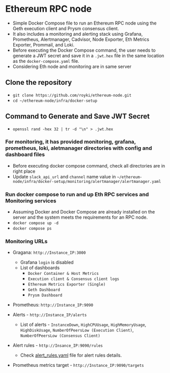 # Ethereum RPC node

- Simple Docker Compose file to run an Ethereum RPC node using the Geth execution client and Prysm consensus client.
- It also includes a monitoring and alerting stack using Grafana, Prometheus, Alertmanager, Cadvisor, Node Exporter, Eth Metrics Exporter, Prommail, and Loki.
- Before executing the Docker Compose command, the user needs to generate a JWT secret and save it in a `.jwt.hex` file in the same location as the `docker-compose.yaml` file.
- Considering Eth node and monitoring are in same server

## Clone the repository

- `git clone https://github.com/royki/ethereum-node.git`
- `cd ~/ethereum-node/infra/docker-setup`

## Command to Generate and Save JWT Secret

- `openssl rand -hex 32 | tr -d "\n" > .jwt.hex`

### For monitoring, it has provided monitoring, grafana, prometheus, loki, aletmanager directories with config and dashboard files

- Before executing docker compose command, check all directories are in right place
- Update `slack_api_url` and `channel` name value in `~/ethereum-node/infra/docker-setup/monitoring/alertmanager/alertmanager.yaml`

### Run docker compose to run and up Eth RPC services and Monitoring services

- Assuming Docker and Docker Compose are already installed on the server and the system meets the requirements for an RPC node.
- `docker compose up -d`
- `docker compose ps`

### Monitoring URLs

- Gragana: `http://Instance_IP:3000`
  - Grafana `login` is disabled
  - List of dashboards
    - `Docker Container & Host Metrics`
    - `Execution client & Consensus client logs`
    - `Ethereum Metrics Exporter (Single)`
    - `Geth Dashboard`
    - `Prysm Dashboard`

- Prometheus: `http://Instance_IP:9090`
- Alerts - `http://Instance_IP/alerts`
  - List of alerts - `InstanceDown`, `HighCPUUsage`, `HighMemoryUsage`, `HighDiskUsage`, `NumberOfPeersLow (Execution Client)`, `NumberOfPeersLow (Consensus Client)`
- Alert rules - `http://Insance_IP:9090/rules`
  - Check [alert_rules.yaml](https://github.com/royki/ethereum-node/blob/master/infra/docker-setup/monitoring/prometheus/alert_rules.yaml) file for alert rules details.
- Prometheus metrics target - `http://Instance_IP:9090/targets`
